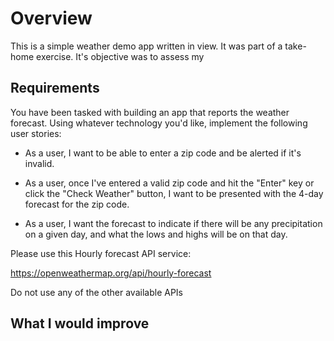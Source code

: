 # Overview

This is a simple weather demo app written in view. It was part of a take-home exercise. It's objective was to assess my

## Requirements

You have been tasked with building an app that reports the weather forecast. Using whatever technology you'd like, implement the following user stories:

- As a user, I want to be able to enter a zip code and be alerted if it's invalid.

- As a user, once I've entered a valid zip code and hit the "Enter" key or click the "Check Weather" button, I want to be presented with the 4-day forecast for the zip code.

- As a user, I want the forecast to indicate if there will be any precipitation on a given day, and what the lows and highs will be on that day.

Please use this Hourly forecast API service:

https://openweathermap.org/api/hourly-forecast

Do not use any of the other available APIs

## What I would improve
